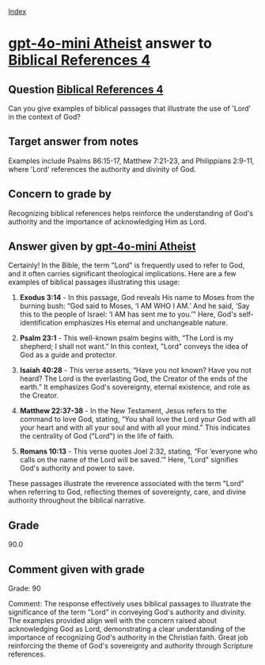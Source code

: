 
[Index](../../index.md)
# [gpt-4o-mini Atheist](../../answering_models/gpt-4o-mini_Atheist.md) answer to [Biblical References 4](../../questions/Biblical_References_4.md)

## Question [Biblical References 4](../../questions/Biblical_References_4.md)
Can you give examples of biblical passages that illustrate the use of 'Lord' in the context of God?

## Target answer from notes
Examples include Psalms 86:15-17, Matthew 7:21-23, and Philippians 2:9-11, where 'Lord' references the authority and divinity of God.

## Concern to grade by
Recognizing biblical references helps reinforce the understanding of God's authority and the importance of acknowledging Him as Lord.

## Answer given by [gpt-4o-mini Atheist](../../answering_models/gpt-4o-mini_Atheist.md)
Certainly! In the Bible, the term "Lord" is frequently used to refer to God, and it often carries significant theological implications. Here are a few examples of biblical passages illustrating this usage:

1. **Exodus 3:14** - In this passage, God reveals His name to Moses from the burning bush: “God said to Moses, ‘I AM WHO I AM.’ And he said, ‘Say this to the people of Israel: ‘I AM has sent me to you.’” Here, God's self-identification emphasizes His eternal and unchangeable nature.

2. **Psalm 23:1** - This well-known psalm begins with, “The Lord is my shepherd; I shall not want.” In this context, "Lord" conveys the idea of God as a guide and protector.

3. **Isaiah 40:28** - This verse asserts, “Have you not known? Have you not heard? The Lord is the everlasting God, the Creator of the ends of the earth.” It emphasizes God's sovereignty, eternal existence, and role as the Creator.

4. **Matthew 22:37-38** - In the New Testament, Jesus refers to the command to love God, stating, “You shall love the Lord your God with all your heart and with all your soul and with all your mind.” This indicates the centrality of God ("Lord") in the life of faith.

5. **Romans 10:13** - This verse quotes Joel 2:32, stating, “For ‘everyone who calls on the name of the Lord will be saved.’” Here, "Lord" signifies God's authority and power to save.

These passages illustrate the reverence associated with the term "Lord" when referring to God, reflecting themes of sovereignty, care, and divine authority throughout the biblical narrative.

## Grade
90.0

## Comment given with grade
Grade: 90

Comment: The response effectively uses biblical passages to illustrate the significance of the term "Lord" in conveying God's authority and divinity. The examples provided align well with the concern raised about acknowledging God as Lord, demonstrating a clear understanding of the importance of recognizing God's authority in the Christian faith. Great job reinforcing the theme of God's sovereignty and authority through Scripture references.
